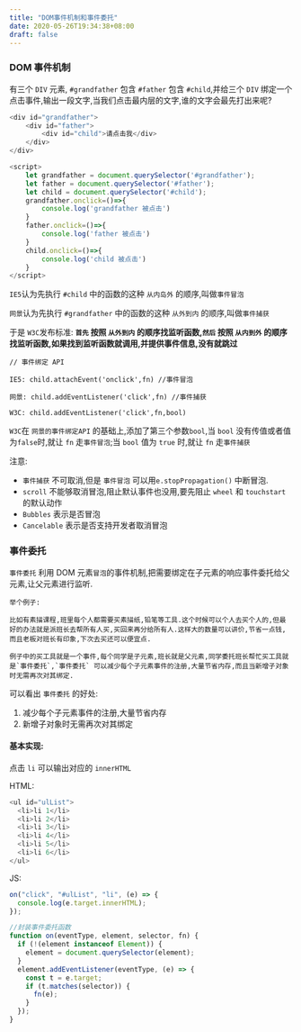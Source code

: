 ```yaml
---
title: "DOM事件机制和事件委托"
date: 2020-05-26T19:34:38+08:00
draft: false
---
```


### DOM 事件机制

有三个 `DIV` 元素, `#grandfather` 包含 `#father` 包含 `#child`,并给三个 `DIV` 绑定一个点击事件,输出一段文字,当我们点击最内层的文字,谁的文字会最先打出来呢?

```javascript
<div id="grandfather">
    <div id="father">
        <div id="child">请点击我</div>
    </div>
</div>

<script>
    let grandfather = document.querySelector('#grandfather');
    let father = document.querySelector('#father');
    let child = document.querySelector('#child');
    grandfather.onclick=()=>{
        console.log('grandfather 被点击')
    }
    father.onclick=()=>{
        console.log('father 被点击')
    }
    child.onclick=()=>{
        console.log('child 被点击')
    }
</script>
```

`IE5`认为先执行 `#child` 中的函数的这种 `从内岛外` 的顺序,叫做`事件冒泡`

`网景`认为先执行 `#grandfather` 中的函数的这种 `从外到内` 的顺序,叫做`事件捕获`

于是 `W3C`发布标准: **`首先` 按照 `从外到内` 的顺序找监听函数,`然后` 按照 `从内到外` 的顺序找监听函数,如果找到监听函数就调用,并提供事件信息,没有就跳过**

```
// 事件绑定 API

IE5: child.attachEvent('onclick',fn) //事件冒泡

网景: child.addEventListener('click',fn) //事件捕获

W3C: child.addEventListener('click',fn,bool)

```

`W3C`在 `网景的事件绑定API` 的基础上,添加了第三个参数`bool`,当 `bool` 没有传值或者值为`false`时,就让 `fn` 走`事件冒泡`;当 `bool` 值为 `true` 时,就让 `fn` 走`事件捕获`

注意:

- `事件捕获` 不可取消,但是 `事件冒泡` 可以用`e.stopPropagation()` 中断冒泡.
- `scroll` 不能够取消冒泡,阻止默认事件也没用,要先阻止 `wheel` 和 `touchstart` 的默认动作
- `Bubbles` 表示是否冒泡
- `Cancelable` 表示是否支持开发者取消冒泡

### 事件委托

`事件委托` 利用 DOM 元素`冒泡`的事件机制,把需要绑定在子元素的响应事件委托给父元素,让父元素进行监听.

```
举个例子:

比如有素描课程,班里每个人都需要买素描纸,铅笔等工具.这个时候可以个人去买个人的,但最好的办法就是派班长去帮所有人买,买回来再分给所有人.这样大的数量可以讲价,节省一点钱,而且老板对班长有印象,下次去买还可以便宜点.

例子中的买工具就是一个事件,每个同学是子元素,班长就是父元素,同学委托班长帮忙买工具就是`事件委托`,`事件委托` 可以减少每个子元素事件的注册,大量节省内存,而且当新增子对象时无需再次对其绑定.
```

可以看出 `事件委托` 的好处:

1. 减少每个子元素事件的注册,大量节省内存
2. 新增子对象时无需再次对其绑定

#### 基本实现:

点击 `li` 可以输出对应的 `innerHTML`

HTML:

```javascript
<ul id="ulList">
  <li>li 1</li>
  <li>li 2</li>
  <li>li 3</li>
  <li>li 4</li>
  <li>li 5</li>
  <li>li 6</li>
</ul>
```

JS:

```javascript
on("click", "#ulList", "li", (e) => {
  console.log(e.target.innerHTML);
});

//封装事件委托函数
function on(eventType, element, selector, fn) {
  if (!(element instanceof Element)) {
    element = document.querySelector(element);
  }
  element.addEventListener(eventType, (e) => {
    const t = e.target;
    if (t.matches(selector)) {
      fn(e);
    }
  });
}
```
